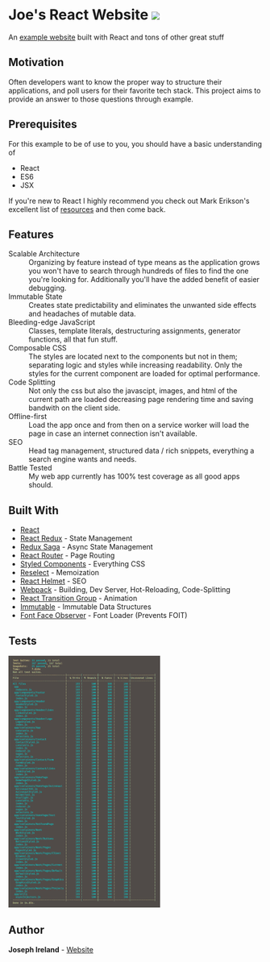 # Joe's React Website <img src="https://cdn.rawgit.com/IamJoseph/JoesReactWebsite/7429e0d4/app/assets/logo.svg" width="50">
An [example website](https://www.joeireland.com) built with React and tons of other great stuff

## Motivation
Often developers want to know the proper way to structure their applications, and poll users for their favorite tech stack. This project aims to provide an answer to those questions through example.

## Prerequisites

For this example to be of use to you, you should have a basic understanding of
  * React
  * ES6
  * JSX

If you're new to React I highly recommend you check out Mark Erikson's excellent list of [resources](https://github.com/markerikson/react-redux-links/) and then come back.

## Features

<dl>
  <dt>Scalable Architecture</dt>
  <dd>Organizing by feature instead of type means as the application grows you won't have to search through hundreds of files to find the one you're looking for. Additionally you'll have the added benefit of easier debugging.</dd>

  <dt>Immutable State</dt>
  <dd>Creates state predictability and eliminates the unwanted side effects and headaches of mutable data.</dd>

  <dt>Bleeding-edge JavaScript</dt>
  <dd>Classes, template literals, destructuring assignments, generator functions, all that fun stuff.</dd>

  <dt>Composable CSS</dt>
  <dd>The styles are located next to the components but not in them; separating logic and styles while increasing readability. Only the styles for the current component are loaded for optimal performance.</dd>

  <dt>Code Splitting</dt>
  <dd>Not only the css but also the javascipt, images, and html of the current path are loaded decreasing page rendering time and saving bandwith on the client side.</dd>

  <dt>Offline-first</dt>
  <dd>Load the app once and from then on a service worker will load the page in case an internet connection isn't available.</dd>

  <dt>SEO</dt>
  <dd>Head tag management, structured data / rich snippets, everything a search engine wants and needs.</dd>

  <dt>Battle Tested</dt>
  <dd>My web app currently has 100% test coverage as all good apps should.</dd>
</dl>

## Built With

* [React](https://github.com/facebook/react)
* [React Redux](https://github.com/reactjs/react-redux) - State Management
* [Redux Saga](https://github.com/redux-saga/redux-saga) - Async State Management
* [React Router](https://github.com/ReactTraining/react-router) - Page Routing
* [Styled Components](https://github.com/styled-components/styled-components) - Everything CSS
* [Reselect](https://github.com/reactjs/reselect) - Memoization
* [React Helmet](https://github.com/nfl/react-helmet) - SEO
* [Webpack](https://github.com/webpack/webpack) - Building, Dev Server, Hot-Reloading, Code-Splitting
* [React Transition Group](https://github.com/reactjs/react-transition-group) - Animation
* [Immutable](https://github.com/facebook/immutable-js) - Immutable Data Structures
* [Font Face Observer](https://github.com/bramstein/fontfaceobserver) - Font Loader (Prevents FOIT)


## Tests

<img src="app/assets/test_output.png" height="500">

## Author

**Joseph Ireland** - [Website](https://www.joeireland.com)
